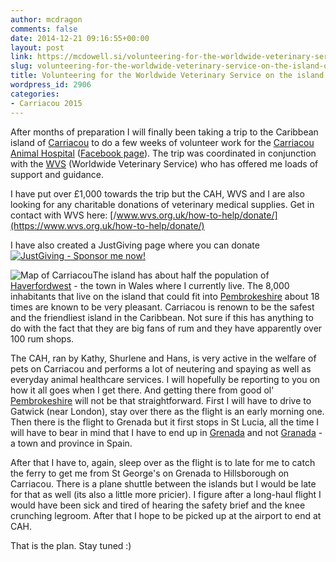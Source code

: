 ```yaml
---
author: mcdragon
comments: false
date: 2014-12-21 09:16:55+00:00
layout: post
link: https://mcdowell.si/volunteering-for-the-worldwide-veterinary-service-on-the-island-of-carriacou-2906.html
slug: volunteering-for-the-worldwide-veterinary-service-on-the-island-of-carriacou
title: Volunteering for the Worldwide Veterinary Service on the island of Carriacou
wordpress_id: 2906
categories:
- Carriacou 2015
---
```


After months of preparation I will finally been taking a trip to the Caribbean island of [Carriacou](https://en.wikipedia.org/wiki/Carriacou) to do a few weeks of volunteer work for the [Carriacou Animal Hospital](https://www.carriacouanimalclinic.com/) ([Facebook page](https://www.facebook.com/CarriacouAnimalHospital/timeline)). The trip was coordinated in conjunction with the [WVS](https://www.wvs.org.uk/) (Worldwide Veterinary Service) who has offered me loads of support and guidance.

I have put over £1,000 towards the trip but the CAH, WVS and I are also looking for any charitable donations of veterinary medical supplies. Get in contact with WVS here: [/www.wvs.org.uk/how-to-help/donate/](https://www.wvs.org.uk/how-to-help/donate/)

I have also created a JustGiving page where you can donate
[![JustGiving - Sponsor me now!](https://www.justgiving.com/App_Themes/JustGiving/images/badges/badge10.gif)](https://www.justgiving.com/Martin-McDowell)

![Map of Carriacou](https://img.mcdowell.si/2014/12/carriacou-map-1.jpg "Map of Carriacou")The island has about half the population of [Haverfordwest](https://en.wikipedia.org/wiki/Haverfordwest) - the town in Wales where I currently live. The 8,000 inhabitants that live on the island that could fit into [Pembrokeshire](https://en.wikipedia.org/wiki/Pembrokeshire) about 18 times are known to be very pleasant. Carriacou is renown to be the safest and the friendliest island in the Caribbean. Not sure if this has anything to do with the fact that they are big fans of rum and they have apparently over 100 rum shops.

The CAH, ran by Kathy, Shurlene and Hans, is very active in the welfare of pets on Carriacou and performs a lot of neutering and spaying as well as everyday animal healthcare services. I will hopefully be reporting to you on how it all goes when I get there. And getting there from good ol' [Pembrokeshire](https://en.wikipedia.org/wiki/Pembrokeshire) will not be that straightforward. First I will have to drive to Gatwick (near London), stay over there as the flight is an early morning one. Then there is the flight to Grenada but it first stops in St Lucia, all the time I will have to bear in mind that I have to end up in [Grenada](https://en.wikipedia.org/wiki/Grenada) and not [Granada](https://en.wikipedia.org/wiki/Granada) - a town and province in Spain.

After that I have to, again, sleep over as the flight is to late for me to catch the ferry to get me from St George's on Grenada to Hillsborough on Carriacou. There is a plane shuttle between the islands but I would be late for that as well (its also a little more pricier). I figure after a long-haul flight I would have been sick and tired of hearing the safety brief and the knee crunching legroom. After that I hope to be picked up at the airport to end at CAH.

That is the plan. Stay tuned :)
